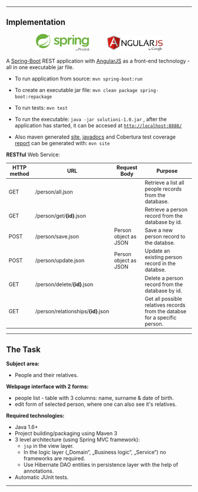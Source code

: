 ----
## Implementation

<p align="center">
  <img src="/problem-i/static/spring.png" height="30%" width="30%"/>
  <span>&nbsp;&nbsp;&nbsp;&nbsp;&nbsp;&nbsp;&nbsp;&nbsp;&nbsp;</span>
  <img src="/problem-i/static/angularjs.png" height="30%" width="30%"/>
</p>

A [Spring-Boot][spring_url] REST application with [AngularJS][angular_url] as a front-end technology - all in one executable jar file.


* To run application from source: `mvn spring-boot:run`

* To create an executable jar file: `mvn clean package spring-boot:repackage`

* To run tests: `mvn test`

* To run the executable: `java -jar solutioni-1.0.jar` , after the application has started, it can be accesed at [`http://localhost:8888/`][localhost]

* Also maven generated [site][mvn_site], [javadocs][mvn_javadocs] and Cobertura test coverage [report][mvn_testcoverage] can be generated with: `mvn site`

**RESTful** Web Service:

HTTP method|URL|Request Body|Purpose
---|---|---|---
GET|/person/all.json||Retrieve a list all people records from the database.
GET|/person/get/**{id}**.json||Retrieve a person record from the database by id.
POST|/person/save.json|Person object as JSON|Save a new person record to the databse.
POST|/person/update.json|Person object as JSON|Update an existing person record in the databse.
GET|/person/delete/**{id}**.json||Delete a person record from the database by id.
GET|/person/relationships/**{id}**.json||Get all possible relatives records from the databse for a specific person.


----

## The Task

**Subject area:**

* People and their relatives.

**Webpage interface with 2 forms:**

* people list - table with 3 columns: name, surname & date of birth.
* edit form of selected person, where one can also see it's relatives.

**Required technologies:**

* Java 1.6+
* Project building/packaging using Maven 3
* 3 level architecture (using Spring MVC framework): 
  * `jsp` in the view layer.
  * In the logic layer („Domain“, „Business logic“, „Service“) no frameworks are required.
  * Use Hibernate DAO entities in persistence layer with the help of annotations.
* Automatic JUnit tests.

----
[localhost]: http://localhost:8888/
[spring_url]: http://projects.spring.io/spring-boot/
[angular_url]: https://angularjs.org/
[mvn_site]: http://buz-zard.github.io/uni/projects/problem-i/site/
[mvn_javadocs]: http://buz-zard.github.io/uni/projects/problem-i/site/apidocs/index.html
[mvn_testcoverage]: http://buz-zard.github.io/uni/projects/problem-i/site/cobertura/index.html

